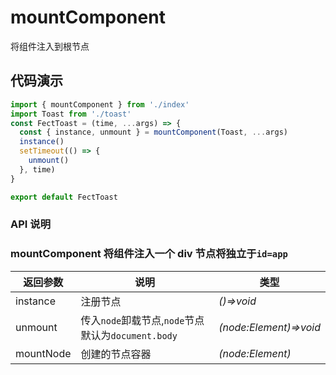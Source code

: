# mountComponent

将组件注入到根节点

## 代码演示

```javascript
import { mountComponent } from './index'
import Toast from './toast'
const FectToast = (time, ...args) => {
  const { instance, unmount } = mountComponent(Toast, ...args)
  instance()
  setTimeout(() => {
    unmount()
  }, time)
}

export default FectToast
```

### API 说明

### mountComponent 将组件注入一个 div 节点将独立于`id=app`

| 返回参数  | 说明                                               | 类型                   |
| --------- | -------------------------------------------------- | ---------------------- |
| instance  | 注册节点                                           | _()=>void_             |
| unmount   | 传入`node`卸载节点,`node`节点默认为`document.body` | _(node:Element)=>void_ |
| mountNode | 创建的节点容器                                     | _(node:Element)_       |  |
